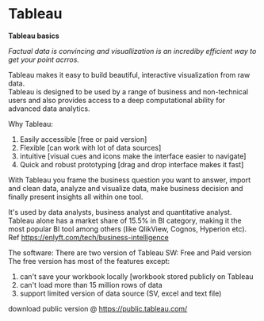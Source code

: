 # Tableau
**Tableau basics**

*Factual data is convincing and visuallization is an incrediby efficient way to get your point acrros.*

Tableau makes it easy to build beautiful, interactive visualization from raw data.  
Tableau is designed to be used by a range of business and non-technical users and also provides access to a deep computational ability for advanced data analytics.

Why Tableau:
1. Easily accessible [free or paid version]
2. Flexible [can work with lot of data sources]
3. intuitive [visual cues and icons make the interface easier to navigate]
4. Quick and robust prototyping [drag and drop interface makes it fast]

With Tableau you frame the business question you want to answer, import and clean data, analyze  and visualize data, make business decision and finally present insights all within one tool.

It's used by data analysts, business analyst and quantitative analyst.  
Tableau alone has a market share of 15.5% in BI category, making it the most popular BI tool among others (like QlikView, Cognos, Hyperion etc). Ref https://enlyft.com/tech/business-intelligence

The software:
There are two version of Tableau SW: Free and Paid version  
The free version has most of the features except:  
1. can't save your workbook locally [workbook stored publicly on Tableau
2. can't load more than 15 million rows of data
3. support limited version of data source (SV, excel and text file)

download public version @ https://public.tableau.com/
